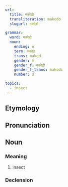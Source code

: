```yaml
---
url:
  title: मकोड़ो
  transliteration: makodo
  slugurl: मकोड़ो

grammar:
  word: मकोड़ो
  noun:
    ending: o
    term: मकोड़
    trans: makod
    gender: m
    gender_f: मकोड़ी
    gender_f_trans: makodi
    number: s

topics:
  - insect
---
```


## Etymology

## Pronunciation

## Noun
### Meaning
1. insect

### Declension
<noun-decl :grammar="grammar"></noun-decl>